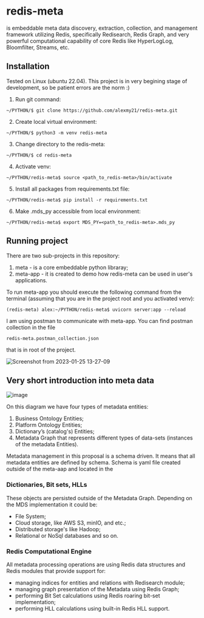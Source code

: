 # redis-meta

is embeddable meta data discovery, extraction, collection, and management framework utilizing Redis, specifically Redisearch, Redis Graph, and very powerful computational capability of core Redis like HyperLogLog, Bloomfilter, Streams, etc.

## Installation

Tested on Linux (ubuntu 22.04). This project is in very begining stage of development, so be patient errors are the norm :)

1. Run git command:

`~/PYTHON/$ git clone https://github.com/alexmy21/redis-meta.git`

2. Create local virtual environment:

`~/PYTHON/$ python3 -m venv redis-meta`

3. Change directory to the redis-meta:

`~/PYTHON/$ cd redis-meta`

4. Activate venv:

`~/PYTHON/redis-meta$ source <path_to_redis-meta>/bin/activate`

5. Install all packages from requirements.txt file:

`~/PYTHON/redis-meta$ pip install -r requirements.txt `

6. Make .mds_py accessible from local environment:

`~/PYTHON/redis-meta$ export MDS_PY=<path_to_redis-meta>.mds_py`

## Running project

There are two sub-projects in this repository:

1. meta - is a core embeddable python libraray;
2. meta-app - it is created to demo how redis-meta can be used in user's applications.

To run meta-app you should execute the following command from the terminal (assuming that you are in the project root and you activated venv):

`(redis-meta) alex:~/PYTHON/redis-meta$ uvicorn server:app --reload`

I am using postman to communicate with meta-app. You can find postman collection in the file

`redis-meta.postman_collection.json`

that is in root of the project.

![Screenshot from 2023-01-25 13-27-09](https://user-images.githubusercontent.com/1112548/214653070-49debd90-a486-4fab-8063-e37c53f4306f.png)


## Very short introduction into meta data

![image](https://user-images.githubusercontent.com/1112548/214657224-c294c0e4-bd77-4200-abc5-b7cf133fa716.png)

On this diagram we have four types of metadata entities:

1. Business Ontology Entities;
2. Platform Ontology Entities;
3. Dictionary’s (catalog's) Entities;
4. Metadata Graph that represents different types of data-sets (instances of the metadata Entities).

Metadata management in this proposal is a schema driven. It means that all metadata entities are defined by schema. Schema is yaml file created outside of the meta-aap and located in the 

### Dictionaries, Bit sets, HLLs

These objects are persisted outside of the Metadata Graph. Depending on the MDS implementation it could be:
- File System;
- Cloud storage, like AWS S3, minIO, and etc.;
- Distributed storage's like Hadoop;
- Relational or NoSql databases and so on.

### Redis Computational Engine

All metadata processing operations are using Redis data structures and Redis modules that provide support for:
- managing indices for entities and relations with Redisearch module;
- managing graph presentation of the Metadata using Redis Graph;
- performing Bit Set calculations using Redis roaring bit-set implementation;
- performing HLL calculations using built-in Redis HLL support.





